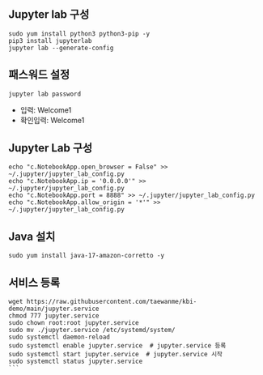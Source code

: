 ## Jupyter lab 구성


```
sudo yum install python3 python3-pip -y
pip3 install jupyterlab
jupyter lab --generate-config

```

## 패스워드 설정

```
jupyter lab password
```

- 입력: Welcome1
- 확인입력: Welcome1

## Jupyter Lab 구성
```
echo "c.NotebookApp.open_browser = False" >> ~/.jupyter/jupyter_lab_config.py
echo "c.NotebookApp.ip = '0.0.0.0'" >> ~/.jupyter/jupyter_lab_config.py
echo "c.NotebookApp.port = 8888" >> ~/.jupyter/jupyter_lab_config.py
echo "c.NotebookApp.allow_origin = '*'" >> ~/.jupyter/jupyter_lab_config.py
```

## Java 설치

```
sudo yum install java-17-amazon-corretto -y
```

## 서비스 등록

````
wget https://raw.githubusercontent.com/taewanme/kbi-demo/main/jupyter.service
chmod 777 jupyter.service 
sudo chown root:root jupyter.service 
sudo mv ./jupyter.service /etc/systemd/system/
sudo systemctl daemon-reload  
sudo systemctl enable jupyter.service  # jupyter.service 등록
sudo systemctl start jupyter.service  # jupyter.service 시작
sudo systemctl status jupyter.service
```
